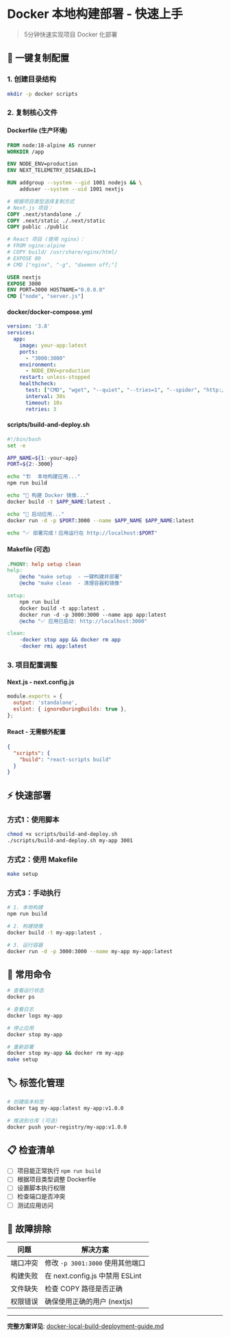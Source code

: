 # Docker 本地构建部署 - 快速上手

> 5分钟快速实现项目 Docker 化部署

## 🚀 一键复制配置

### 1. 创建目录结构

```bash
mkdir -p docker scripts
```

### 2. 复制核心文件

#### Dockerfile (生产环境)
```dockerfile
FROM node:18-alpine AS runner
WORKDIR /app

ENV NODE_ENV=production
ENV NEXT_TELEMETRY_DISABLED=1

RUN addgroup --system --gid 1001 nodejs && \
    adduser --system --uid 1001 nextjs

# 根据项目类型选择复制方式
# Next.js 项目：
COPY .next/standalone ./
COPY .next/static ./.next/static
COPY public ./public

# React 项目 (使用 nginx)：
# FROM nginx:alpine
# COPY build/ /usr/share/nginx/html/
# EXPOSE 80
# CMD ["nginx", "-g", "daemon off;"]

USER nextjs
EXPOSE 3000
ENV PORT=3000 HOSTNAME="0.0.0.0"
CMD ["node", "server.js"]
```

#### docker/docker-compose.yml
```yaml
version: '3.8'
services:
  app:
    image: your-app:latest
    ports:
      - "3000:3000"
    environment:
      - NODE_ENV=production
    restart: unless-stopped
    healthcheck:
      test: ["CMD", "wget", "--quiet", "--tries=1", "--spider", "http://localhost:3000/"]
      interval: 30s
      timeout: 10s
      retries: 3
```

#### scripts/build-and-deploy.sh
```bash
#!/bin/bash
set -e

APP_NAME=${1:-your-app}
PORT=${2:-3000}

echo "🏗️  本地构建应用..."
npm run build

echo "🐳 构建 Docker 镜像..."
docker build -t $APP_NAME:latest .

echo "🚀 启动应用..."
docker run -d -p $PORT:3000 --name $APP_NAME $APP_NAME:latest

echo "✅ 部署完成！应用运行在 http://localhost:$PORT"
```

#### Makefile (可选)
```makefile
.PHONY: help setup clean
help:
	@echo "make setup  - 一键构建并部署"
	@echo "make clean  - 清理容器和镜像"

setup:
	npm run build
	docker build -t app:latest .
	docker run -d -p 3000:3000 --name app app:latest
	@echo "✅ 应用已启动: http://localhost:3000"

clean:
	-docker stop app && docker rm app
	-docker rmi app:latest
```

### 3. 项目配置调整

#### Next.js - next.config.js
```javascript
module.exports = {
  output: 'standalone',
  eslint: { ignoreDuringBuilds: true },
};
```

#### React - 无需额外配置
```json
{
  "scripts": {
    "build": "react-scripts build"
  }
}
```

## ⚡ 快速部署

### 方式1：使用脚本
```bash
chmod +x scripts/build-and-deploy.sh
./scripts/build-and-deploy.sh my-app 3001
```

### 方式2：使用 Makefile
```bash
make setup
```

### 方式3：手动执行
```bash
# 1. 本地构建
npm run build

# 2. 构建镜像
docker build -t my-app:latest .

# 3. 运行容器
docker run -d -p 3000:3000 --name my-app my-app:latest
```

## 🔧 常用命令

```bash
# 查看运行状态
docker ps

# 查看日志
docker logs my-app

# 停止应用
docker stop my-app

# 重新部署
docker stop my-app && docker rm my-app
make setup
```

## 🏷️ 标签化管理

```bash
# 创建版本标签
docker tag my-app:latest my-app:v1.0.0

# 推送到仓库 (可选)
docker push your-registry/my-app:v1.0.0
```

## 📋 检查清单

- [ ] 项目能正常执行 `npm run build`
- [ ] 根据项目类型调整 Dockerfile
- [ ] 设置脚本执行权限
- [ ] 检查端口是否冲突
- [ ] 测试应用访问

## 🚨 故障排除

| 问题 | 解决方案 |
|------|----------|
| 端口冲突 | 修改 `-p 3001:3000` 使用其他端口 |
| 构建失败 | 在 next.config.js 中禁用 ESLint |
| 文件缺失 | 检查 COPY 路径是否正确 |
| 权限错误 | 确保使用正确的用户 (nextjs) |

---

**完整方案详见**: [docker-local-build-deployment-guide.md](./docker-local-build-deployment-guide.md) 